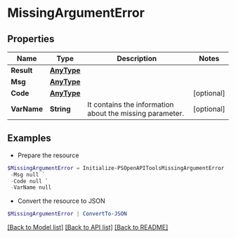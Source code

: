 # MissingArgumentError
## Properties

Name | Type | Description | Notes
------------ | ------------- | ------------- | -------------
**Result** | [**AnyType**](.md) |  | 
**Msg** | [**AnyType**](.md) |  | 
**Code** | [**AnyType**](.md) |  | [optional] 
**VarName** | **String** | It contains the information about the missing parameter.  | [optional] 

## Examples

- Prepare the resource
```powershell
$MissingArgumentError = Initialize-PSOpenAPIToolsMissingArgumentError  -Result null `
 -Msg null `
 -Code null `
 -VarName null
```

- Convert the resource to JSON
```powershell
$MissingArgumentError | ConvertTo-JSON
```

[[Back to Model list]](../README.md#documentation-for-models) [[Back to API list]](../README.md#documentation-for-api-endpoints) [[Back to README]](../README.md)


